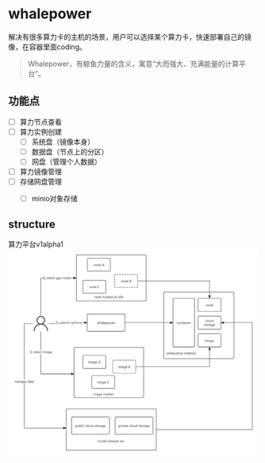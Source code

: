 # whalepower

解决有很多算力卡的主机的场景，用户可以选择某个算力卡，快速部署自己的镜像，在容器里面coding。

> Whalepower，有鲸鱼力量的含义，寓意“大而强大、充满能量的计算平台”。

## 功能点

- [ ] 算力节点查看
- [ ] 算力实例创建
    - [ ] 系统盘（镜像本身）
    - [ ] 数据盘（节点上的分区）
    - [ ] 网盘（管理个人数据）
- [ ] 算力镜像管理
- [ ] 存储网盘管理
    - [ ] minio对象存储


## structure

算力平台v1alpha1
![](./docs/算力平台v1alpha1.jpg)